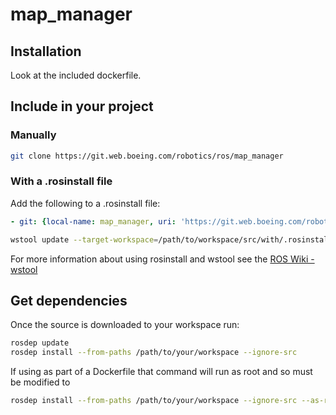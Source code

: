 # map_manager

## Installation

Look at the included dockerfile.

## Include in your project

### Manually

```bash
git clone https://git.web.boeing.com/robotics/ros/map_manager
```

### With a .rosinstall file

Add the following to a .rosinstall file:

```yaml
- git: {local-name: map_manager, uri: 'https://git.web.boeing.com/robotics/ros/map_manager'}
```

```bash
wstool update --target-workspace=/path/to/workspace/src/with/.rosinstall/file
```

For more information about using rosinstall and wstool see the [ROS Wiki - wstool](http://wiki.ros.org/wstool)

## Get dependencies

Once the source is downloaded to your workspace run:

```bash
rosdep update
rosdep install --from-paths /path/to/your/workspace --ignore-src
```

If using as part of a Dockerfile that command will run as root and so must be modified to

```bash
rosdep install --from-paths /path/to/your/workspace --ignore-src --as-root apt:false -y
```